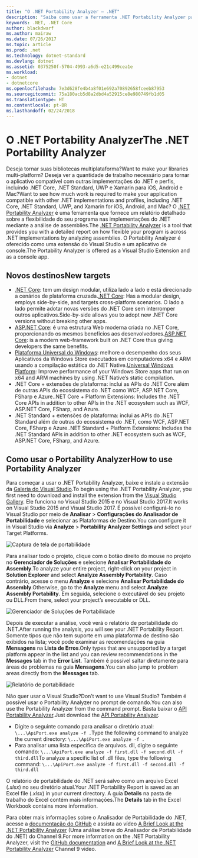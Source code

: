 ```yaml
---
title: "O .NET Portability Analyzer – .NET"
description: "Saiba como usar a ferramenta .NET Portability Analyzer para avaliar a portabilidade do seu código entre as várias implementações de .NET, incluindo .NET Core, .NET Standard, UWP e Xamarin."
keywords: .NET, .NET Core
author: blackdwarf
ms.author: mairaw
ms.date: 07/26/2017
ms.topic: article
ms.prod: .net
ms.technology: dotnet-standard
ms.devlang: dotnet
ms.assetid: 0375250f-5704-4993-a6d5-e21c499cea1e
ms.workload:
- dotnet
- dotnetcore
ms.openlocfilehash: 7e3d628fe4b4a8f01e692a70892658fceeb87953
ms.sourcegitcommit: 75a180acb5d8a2dbd4a52915ce8e980749fb1d05
ms.translationtype: HT
ms.contentlocale: pt-BR
ms.lasthandoff: 02/24/2018
---
```

# <a name="the-net-portability-analyzer"></a><span data-ttu-id="64880-104">O .NET Portability Analyzer</span><span class="sxs-lookup"><span data-stu-id="64880-104">The .NET Portability Analyzer</span></span>

<span data-ttu-id="64880-105">Deseja tornar suas bibliotecas multiplataforma?</span><span class="sxs-lookup"><span data-stu-id="64880-105">Want to make your libraries multi-platform?</span></span> <span data-ttu-id="64880-106">Deseja ver a quantidade de trabalho necessário para tornar o aplicativo compatível com outras implementações do .NET e perfis, incluindo .NET Core, .NET Standard, UWP e Xamarin para iOS, Android e Mac?</span><span class="sxs-lookup"><span data-stu-id="64880-106">Want to see how much work is required to make your application compatible with other .NET implementations and profiles, including .NET Core, .NET Standard, UWP, and Xamarin for iOS, Android, and Mac?</span></span> <span data-ttu-id="64880-107">O [.NET Portability Analyzer](http://go.microsoft.com/fwlink/?LinkID=507467) é uma ferramenta que fornece um relatório detalhado sobre a flexibilidade do seu programa nas implementações do .NET mediante a análise de assemblies.</span><span class="sxs-lookup"><span data-stu-id="64880-107">The [.NET Portability Analyzer](http://go.microsoft.com/fwlink/?LinkID=507467) is a tool that provides you with a detailed report on how flexible your program is across .NET implementations by analyzing assemblies.</span></span> <span data-ttu-id="64880-108">O Portability Analyzer é oferecido como uma extensão do Visual Studio e um aplicativo de console.</span><span class="sxs-lookup"><span data-stu-id="64880-108">The Portability Analyzer is offered as a Visual Studio Extension and as a console app.</span></span>

## <a name="new-targets"></a><span data-ttu-id="64880-109">Novos destinos</span><span class="sxs-lookup"><span data-stu-id="64880-109">New targets</span></span>

* <span data-ttu-id="64880-110">[.NET Core](../../core/index.md): tem um design modular, utiliza lado a lado e está direcionado a cenários de plataforma cruzada.</span><span class="sxs-lookup"><span data-stu-id="64880-110">[.NET Core](../../core/index.md): Has a modular design, employs side-by-side, and targets cross-platform scenarios.</span></span> <span data-ttu-id="64880-111">O lado a lado permite adotar novas versões do .NET Core sem interromper outros aplicativos.</span><span class="sxs-lookup"><span data-stu-id="64880-111">Side-by-side allows you to adopt new .NET Core versions without breaking other apps.</span></span>
* <span data-ttu-id="64880-112">[ASP.NET Core](/aspnet/core): é uma estrutura Web moderna criada no .NET Core, proporcionando os mesmos benefícios aos desenvolvedores.</span><span class="sxs-lookup"><span data-stu-id="64880-112">[ASP.NET Core](/aspnet/core): is a modern web-framework built on .NET Core thus giving developers the same benefits.</span></span>
* <span data-ttu-id="64880-113">[Plataforma Universal do Windows](https://blogs.msdn.microsoft.com/dotnet/2014/04/24/net-native-performance): melhore o desempenho dos seus Aplicativos da Windows Store executados em computadores x64 e ARM usando a compilação estática do .NET Native.</span><span class="sxs-lookup"><span data-stu-id="64880-113">[Universal Windows Platform](https://blogs.msdn.microsoft.com/dotnet/2014/04/24/net-native-performance): Improve performance of your Windows Store apps that run on x64 and ARM machines by using .NET Native’s static compilation.</span></span> 
* <span data-ttu-id="64880-114">.NET Core + extensões de plataforma: inclui as APIs do .NET Core além de outras APIs do ecossistema do .NET como WCF, ASP.NET Core, FSharp e Azure.</span><span class="sxs-lookup"><span data-stu-id="64880-114">.NET Core + Platform Extensions: Includes the .NET Core APIs in addition to other APIs in the .NET ecosystem such as WCF, ASP.NET Core, FSharp, and Azure.</span></span>
* <span data-ttu-id="64880-115">.NET Standard + extensões de plataforma: inclui as APIs do .NET Standard além de outras do ecossistema do .NET, como WCF, ASP.NET Core, FSharp e Azure.</span><span class="sxs-lookup"><span data-stu-id="64880-115">.NET Standard + Platform Extensions: Includes the .NET Standard APIs in addition to other .NET ecosystem such as WCF, ASP.NET Core, FSharp, and Azure.</span></span>

## <a name="how-to-use-portability-analyzer"></a><span data-ttu-id="64880-116">Como usar o Portability Analyzer</span><span class="sxs-lookup"><span data-stu-id="64880-116">How to use Portability Analyzer</span></span>

<span data-ttu-id="64880-117">Para começar a usar o .NET Portability Analyzer, baixe e instale a extensão da [Galeria do Visual Studio](http://go.microsoft.com/fwlink/?LinkID=507467).</span><span class="sxs-lookup"><span data-stu-id="64880-117">To begin using the .NET Portability Analyzer, you first need to download and install the extension from the [Visual Studio Gallery](http://go.microsoft.com/fwlink/?LinkID=507467).</span></span> <span data-ttu-id="64880-118">Ele funciona no Visual Studio 2015 e no Visual Studio 2017.</span><span class="sxs-lookup"><span data-stu-id="64880-118">It works on Visual Studio 2015 and Visual Studio 2017.</span></span> <span data-ttu-id="64880-119">É possível configurá-lo no Visual Studio por meio de **Analisar** > **Configurações do Analisador de Portabilidade** e selecionar as Plataformas de Destino.</span><span class="sxs-lookup"><span data-stu-id="64880-119">You can configure it in Visual Studio via **Analyze** > **Portability Analyzer Settings** and select your Target Platforms.</span></span>

![Captura de tela de portabilidade](./media/portability-analyzer/portability-screenshot.png)

<span data-ttu-id="64880-121">Para analisar todo o projeto, clique com o botão direito do mouse no projeto no **Gerenciador de Soluções** e selecione **Analisar Portabilidade do Assembly**.</span><span class="sxs-lookup"><span data-stu-id="64880-121">To analyze your entire project, right-click on your project in **Solution Explorer** and select **Analyze Assembly Portability**.</span></span> <span data-ttu-id="64880-122">Caso contrário, acesse o menu **Analyze** e selecione **Analisar Portabilidade do Assembly**.</span><span class="sxs-lookup"><span data-stu-id="64880-122">Otherwise, go to the **Analyze** menu and select **Analyze Assembly Portability**.</span></span> <span data-ttu-id="64880-123">Em seguida, selecione o executável do seu projeto ou DLL.</span><span class="sxs-lookup"><span data-stu-id="64880-123">From there, select your project’s executable or DLL.</span></span>

![Gerenciador de Soluções de Portabilidade](./media/portability-analyzer/portability-solution-explorer.png)

<span data-ttu-id="64880-125">Depois de executar a análise, você verá o relatório de portabilidade do .NET.</span><span class="sxs-lookup"><span data-stu-id="64880-125">After running the analysis, you will see your .NET Portability Report.</span></span> <span data-ttu-id="64880-126">Somente tipos que não tem suporte em uma plataforma de destino são exibidos na lista; você pode examinar as recomendações na guia **Mensagens** na **Lista de Erros**.</span><span class="sxs-lookup"><span data-stu-id="64880-126">Only types that are unsupported by a target platform appear in the list and you can review recommendations in the **Messages** tab in the **Error List**.</span></span> <span data-ttu-id="64880-127">Também é possível saltar diretamente para áreas de problemas na guia **Mensagens**.</span><span class="sxs-lookup"><span data-stu-id="64880-127">You can also jump to problem areas directly from the **Messages** tab.</span></span>

![Relatório de portabilidade](./media/portability-analyzer/portability-report.png)

<span data-ttu-id="64880-129">Não quer usar o Visual Studio?</span><span class="sxs-lookup"><span data-stu-id="64880-129">Don’t want to use Visual Studio?</span></span> <span data-ttu-id="64880-130">Também é possível usar o Portability Analyzer no prompt de comando.</span><span class="sxs-lookup"><span data-stu-id="64880-130">You can also use the Portability Analyzer from the command prompt.</span></span> <span data-ttu-id="64880-131">Basta baixar o [API Portability Analyzer](http://www.microsoft.com/download/details.aspx?id=42678).</span><span class="sxs-lookup"><span data-stu-id="64880-131">Just download the [API Portability Analyzer](http://www.microsoft.com/download/details.aspx?id=42678).</span></span>

*   <span data-ttu-id="64880-132">Digite o seguinte comando para analisar o diretório atual: `\...\ApiPort.exe analyze -f .`</span><span class="sxs-lookup"><span data-stu-id="64880-132">Type the following command to analyze the current directory: `\...\ApiPort.exe analyze -f .`</span></span>
*   <span data-ttu-id="64880-133">Para analisar uma lista específica de arquivos. dll, digite o seguinte comando: `\...\ApiPort.exe analyze -f first.dll -f second.dll -f third.dll`</span><span class="sxs-lookup"><span data-stu-id="64880-133">To analyze a specific list of .dll files, type the following command: `\...\ApiPort.exe analyze -f first.dll -f second.dll -f third.dll`</span></span>

<span data-ttu-id="64880-134">O relatório de portabilidade do .NET será salvo como um arquivo Excel (*.xlsx*) no seu diretório atual.</span><span class="sxs-lookup"><span data-stu-id="64880-134">Your .NET Portability Report is saved as an Excel file (*.xlsx*) in your current directory.</span></span> <span data-ttu-id="64880-135">A guia **Details** na pasta de trabalho do Excel contém mais informações.</span><span class="sxs-lookup"><span data-stu-id="64880-135">The **Details** tab in the Excel Workbook contains more information.</span></span>

<span data-ttu-id="64880-136">Para obter mais informações sobre o Analisador de Portabilidade do .NET, acesse a [documentação do GitHub](https://github.com/Microsoft/dotnet-apiport#documentation) e assista ao vídeo [A Brief Look at the .NET Portability Analyzer](https://channel9.msdn.com/Blogs/Seth-Juarez/A-Brief-Look-at-the-NET-Portability-Analyzer) (Uma análise breve do Analisador de Portabilidade do .NET) do Channel 9.</span><span class="sxs-lookup"><span data-stu-id="64880-136">For more information on the .NET Portability Analyzer, visit the [GitHub documentation](https://github.com/Microsoft/dotnet-apiport#documentation) and [A Brief Look at the .NET Portability Analyzer](https://channel9.msdn.com/Blogs/Seth-Juarez/A-Brief-Look-at-the-NET-Portability-Analyzer) Channel 9 video.</span></span>
